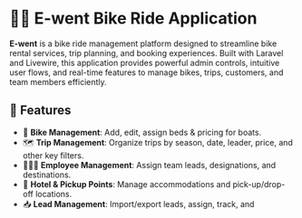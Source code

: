# 🚴‍♂️ E-went Bike Ride Application

**E-went** is a bike ride management platform designed to streamline bike rental services, trip planning, and booking experiences. Built with Laravel and Livewire, this application provides powerful admin controls, intuitive user flows, and real-time features to manage bikes, trips, customers, and team members efficiently.

## 📌 Features

- 🛵 **Bike Management**: Add, edit, assign beds & pricing for boats.
- 🗺️ **Trip Management**: Organize trips by season, date, leader, price, and other key filters.
- 🧑‍🤝‍🧑 **Employee Management**: Assign team leads, designations, and destinations.
- 🏨 **Hotel & Pickup Points**: Manage accommodations and pick-up/drop-off locations.
- 📥 **Lead Management**: Import/export leads, assign, track, and
